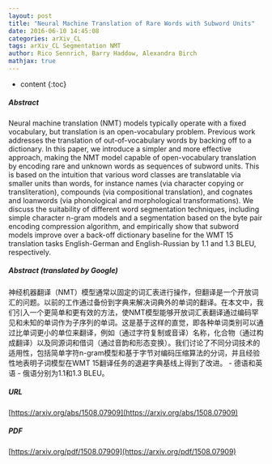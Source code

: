 ```yaml
---
layout: post
title: "Neural Machine Translation of Rare Words with Subword Units"
date: 2016-06-10 14:45:08
categories: arXiv_CL
tags: arXiv_CL Segmentation NMT
author: Rico Sennrich, Barry Haddow, Alexandra Birch
mathjax: true
---
```


* content
{:toc}

##### Abstract
Neural machine translation (NMT) models typically operate with a fixed vocabulary, but translation is an open-vocabulary problem. Previous work addresses the translation of out-of-vocabulary words by backing off to a dictionary. In this paper, we introduce a simpler and more effective approach, making the NMT model capable of open-vocabulary translation by encoding rare and unknown words as sequences of subword units. This is based on the intuition that various word classes are translatable via smaller units than words, for instance names (via character copying or transliteration), compounds (via compositional translation), and cognates and loanwords (via phonological and morphological transformations). We discuss the suitability of different word segmentation techniques, including simple character n-gram models and a segmentation based on the byte pair encoding compression algorithm, and empirically show that subword models improve over a back-off dictionary baseline for the WMT 15 translation tasks English-German and English-Russian by 1.1 and 1.3 BLEU, respectively.

##### Abstract (translated by Google)
神经机器翻译（NMT）模型通常以固定的词汇表进行操作，但翻译是一个开放词汇的问题。以前的工作通过备份到字典来解决词典外的单词的翻译。在本文中，我们引入一个更简单和更有效的方法，使NMT模型能够开放词汇表翻译通过编码罕见和未知的单词作为子序列的单词。这是基于这样的直觉，即各种单词类别可以通过比单词更小的单位来翻译，例如（通过字符复制或音译）名称，化合物（通过构成翻译）以及同源词和借词（通过音韵和形态变换）。我们讨论了不同分词技术的适用性，包括简单字符n-gram模型和基于字节对编码压缩算法的分词，并且经验性地表明子词模型在WMT 15翻译任务的退避字典基线上得到了改进。 - 德语和英语 - 俄语分别为1.1和1.3 BLEU。

##### URL
[https://arxiv.org/abs/1508.07909](https://arxiv.org/abs/1508.07909)

##### PDF
[https://arxiv.org/pdf/1508.07909](https://arxiv.org/pdf/1508.07909)

